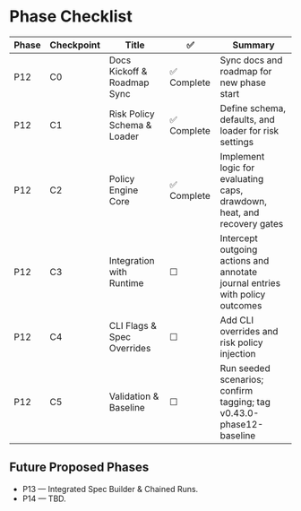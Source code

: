 # Phase Checklist

| Phase | Checkpoint | Title | ✅ | Summary |
|--------|-------------|-------|---|----------|
| P12 | C0 | Docs Kickoff & Roadmap Sync | ✅ Complete | Sync docs and roadmap for new phase start |
| P12 | C1 | Risk Policy Schema & Loader | ✅ Complete | Define schema, defaults, and loader for risk settings |
| P12 | C2 | Policy Engine Core | ✅ Complete | Implement logic for evaluating caps, drawdown, heat, and recovery gates |
| P12 | C3 | Integration with Runtime | ☐ | Intercept outgoing actions and annotate journal entries with policy outcomes |
| P12 | C4 | CLI Flags & Spec Overrides | ☐ | Add CLI overrides and risk policy injection |
| P12 | C5 | Validation & Baseline | ☐ | Run seeded scenarios; confirm tagging; tag v0.43.0-phase12-baseline |

## Future Proposed Phases
- P13 — Integrated Spec Builder & Chained Runs.
- P14 — TBD.
